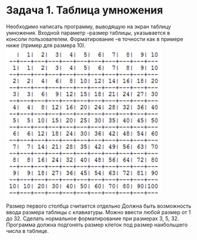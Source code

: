 # Задача 1. Таблица умножения
Необходимо написать программу, выводящую на экран таблицу умножения.
Входной параметр –размер таблицы, указывается в консоли пользователем.
Форматирование –в точности как в примере ниже (пример для размера 10).
![img.png](readme.png)

Размер первого столбца считается отдельно
Должна быть возможность ввода размера таблицы с клавиатуры. Можно ввести любой размер от
1 до 32.
Сделать нормальное форматирование при размерах 3, 5, 32. Программа должна подгонять
размер клеток под размер наибольшего числа в таблице.